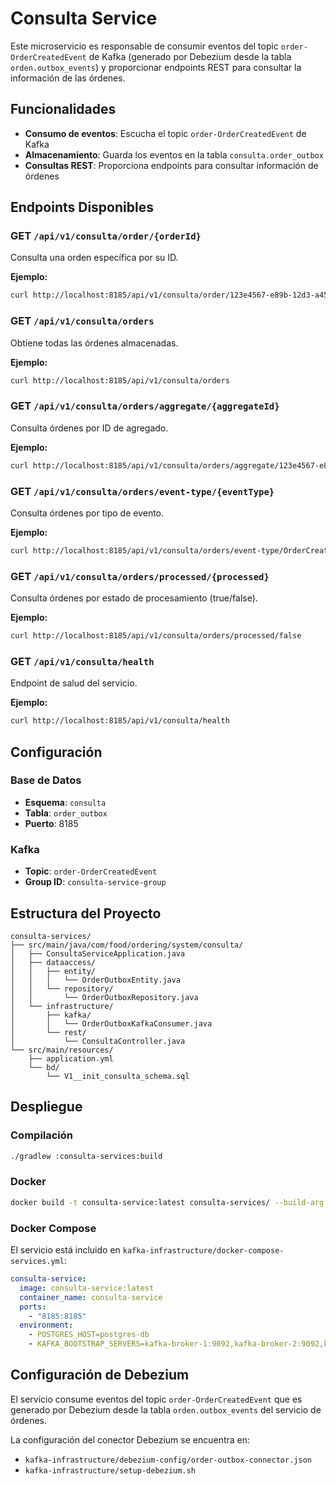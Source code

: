 # Consulta Service

Este microservicio es responsable de consumir eventos del topic `order-OrderCreatedEvent` de Kafka (generado por Debezium desde la tabla `orden.outbox_events`) y proporcionar endpoints REST para consultar la información de las órdenes.

## Funcionalidades

- **Consumo de eventos**: Escucha el topic `order-OrderCreatedEvent` de Kafka
- **Almacenamiento**: Guarda los eventos en la tabla `consulta.order_outbox`
- **Consultas REST**: Proporciona endpoints para consultar información de órdenes

## Endpoints Disponibles

### GET `/api/v1/consulta/order/{orderId}`
Consulta una orden específica por su ID.

**Ejemplo:**
```bash
curl http://localhost:8185/api/v1/consulta/order/123e4567-e89b-12d3-a456-426614174000
```

### GET `/api/v1/consulta/orders`
Obtiene todas las órdenes almacenadas.

**Ejemplo:**
```bash
curl http://localhost:8185/api/v1/consulta/orders
```

### GET `/api/v1/consulta/orders/aggregate/{aggregateId}`
Consulta órdenes por ID de agregado.

**Ejemplo:**
```bash
curl http://localhost:8185/api/v1/consulta/orders/aggregate/123e4567-e89b-12d3-a456-426614174000
```

### GET `/api/v1/consulta/orders/event-type/{eventType}`
Consulta órdenes por tipo de evento.

**Ejemplo:**
```bash
curl http://localhost:8185/api/v1/consulta/orders/event-type/OrderCreatedEvent
```

### GET `/api/v1/consulta/orders/processed/{processed}`
Consulta órdenes por estado de procesamiento (true/false).

**Ejemplo:**
```bash
curl http://localhost:8185/api/v1/consulta/orders/processed/false
```

### GET `/api/v1/consulta/health`
Endpoint de salud del servicio.

**Ejemplo:**
```bash
curl http://localhost:8185/api/v1/consulta/health
```

## Configuración

### Base de Datos
- **Esquema**: `consulta`
- **Tabla**: `order_outbox`
- **Puerto**: 8185

### Kafka
- **Topic**: `order-OrderCreatedEvent`
- **Group ID**: `consulta-service-group`

## Estructura del Proyecto

```
consulta-services/
├── src/main/java/com/food/ordering/system/consulta/
│   ├── ConsultaServiceApplication.java
│   ├── dataaccess/
│   │   ├── entity/
│   │   │   └── OrderOutboxEntity.java
│   │   └── repository/
│   │       └── OrderOutboxRepository.java
│   └── infrastructure/
│       ├── kafka/
│       │   └── OrderOutboxKafkaConsumer.java
│       └── rest/
│           └── ConsultaController.java
└── src/main/resources/
    ├── application.yml
    └── bd/
        └── V1__init_consulta_schema.sql
```

## Despliegue

### Compilación
```bash
./gradlew :consulta-services:build
```

### Docker
```bash
docker build -t consulta-service:latest consulta-services/ --build-arg JAR_FILE=consulta-service-1.0.0.jar
```

### Docker Compose
El servicio está incluido en `kafka-infrastructure/docker-compose-services.yml`:

```yaml
consulta-service:
  image: consulta-service:latest
  container_name: consulta-service
  ports:
    - "8185:8185"
  environment:
    - POSTGRES_HOST=postgres-db
    - KAFKA_BOOTSTRAP_SERVERS=kafka-broker-1:9092,kafka-broker-2:9092,kafka-broker-3:9092
```

## Configuración de Debezium

El servicio consume eventos del topic `order-OrderCreatedEvent` que es generado por Debezium desde la tabla `orden.outbox_events` del servicio de órdenes.

La configuración del conector Debezium se encuentra en:
- `kafka-infrastructure/debezium-config/order-outbox-connector.json`
- `kafka-infrastructure/setup-debezium.sh`
